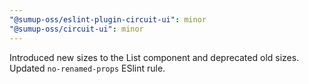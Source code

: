 ```yaml
---
"@sumup-oss/eslint-plugin-circuit-ui": minor
"@sumup-oss/circuit-ui": minor
---
```


Introduced new sizes to the List component and deprecated old sizes. Updated `no-renamed-props` ESlint rule.
